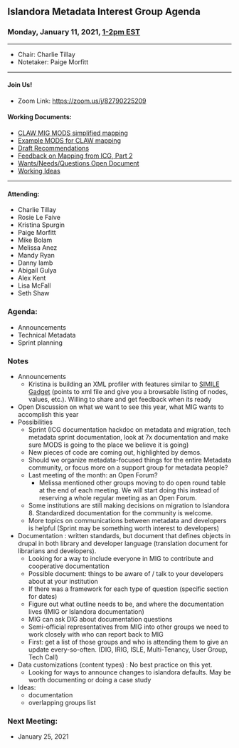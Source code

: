 ## Islandora Metadata Interest Group Agenda
### Monday, January 11, 2021, [1-2pm EST](http://www.thetimezoneconverter.com/?t=1%20pm&tz=Toronto&)

---
* Chair: Charlie Tillay
* Notetaker: Paige Morfitt
---

#### Join Us!
* Zoom Link: https://zoom.us/j/82790225209

#### Working Documents:
* [CLAW MIG MODS simplified mapping](https://docs.google.com/spreadsheets/d/18u2qFJ014IIxlVpM3JXfDEFccwBZcoFsjbBGpvL0jJI/edit#gid=0)
* [Example MODS for CLAW mapping](https://docs.google.com/spreadsheets/d/1C2Xie7HUDSgRT5v4ldoJvlNdoXz2GHAPvL3PE3TOKW8/edit#gid=1829081124)
* [Draft Recommendations](https://docs.google.com/document/d/15qSO9YcALtYSqd6CUuGx0t8FwUJ5pPwVPz0PA5rU898/edit#heading=h.f9r6knw0rjvu)
* [Feedback on Mapping from ICG, Part 2](https://docs.google.com/document/d/11OpqMMCXM1TFXgsr4yyTQ_cH9DabnD31p7JnuTRQl28/edit?invite=CMWvruEI&ts=5e66437f)
* [Wants/Needs/Questions Open Document](https://docs.google.com/document/d/12Kpb6826TNPzzMuyPS0sESa9TLnmljQmeioWbaPeEdA/edit)
* [Working Ideas](https://github.com/islandora-interest-groups/Islandora-Metadata-Interest-Group/blob/main/working_docs/ideas_and_topics.md)

---

#### Attending:
* Charlie Tillay
* Rosie Le Faive
* Kristina Spurgin
* Paige Morfitt
* Mike Bolam
* Melissa Anez
* Mandy Ryan
* Danny lamb 
* Abigail Gulya
* Alex Kent
* Lisa McFall
* Seth Shaw

### Agenda:
* Announcements
* Technical Metadata 
* Sprint planning  
  
### Notes
* Announcements
  * Kristina is building an XML profiler with features similar to [SIMILE Gadget](https://github.com/Conal-Tuohy/SIMILE-Gadget) (points to xml file and give you a browsable listing of nodes, values, etc.). Willing to share and get feedback when its ready
 * Open Discussion on what we want to see this year, what MIG wants to accomplish this year
 * Possibilities
    * Sprint (ICG documentation hackdoc on metadata and migration, tech metadata sprint documentation, look at 7x documentation and make sure MODS is going to the place we believe it is going) 
   * New pieces of code are coming out, highlighted by demos. 
   * Should we organize metadata-focused things for the entire Metadata community, or focus more on a support group for metadata people? 
   * Last meeting of the month: an Open Forum?
     * Melissa mentioned other groups moving to do open round table at the end of each meeting. We will start doing this instead of reserving a whole regular meeting as an Open Forum.
   * Some institutions are still making decisions on migration to Islandora 8. Standardized documentation for the community is welcome. 
   * More topics on communications between metadata and developers is helpful (Sprint may be something worth interest to developers)
  * Documentation : written standards, but document that defines objects in drupal in both library and developer language (translation document for librarians and developers). 
     * Looking for a way to include everyone in MIG to contribute and cooperative documentation 
     * Possible document: things to be aware of / talk to your developers about at your institution
     * If there was a framework for each type of question (specific section for dates) 
     * Figure out what outline needs to be, and where the documentation lives (IMIG or Islandora documentation) 
      *  MIG can ask DIG about documentation questions
    * Semi-official representatives from MIG into other groups we need to work closely with who can report back to MIG 
    * First: get a list of those groups and who is attending them to give an update every-so-often. (DIG, IRIG, ISLE, Multi-Tenancy, User Group, Tech Call)
  * Data customizations (content types) : No best practice on this yet. 
     * Looking for ways to announce changes to islandora defaults. May be worth documenting or doing a case study
*  Ideas: 
    * documentation 
    * overlapping groups list
    
  
    
### Next Meeting:
* January 25, 2021

